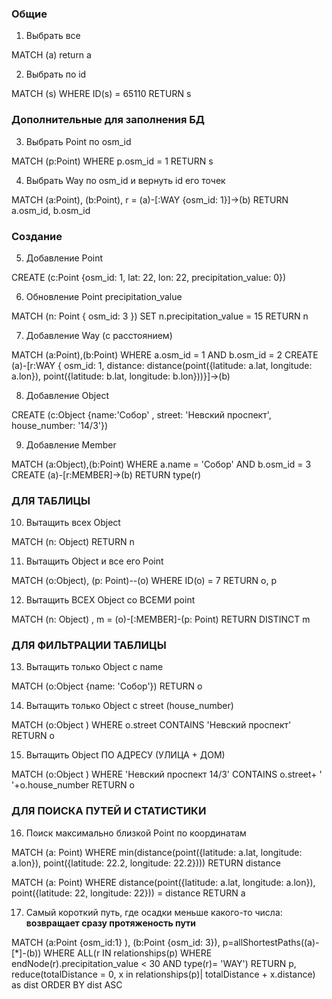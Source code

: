 ### Общие

1. Выбрать все

MATCH (a) return a

2. Выбрать по id

MATCH (s)
WHERE ID(s) = 65110
RETURN s

### Дополнительные для заполнения БД

3. Выбрать Point по osm_id

MATCH (p:Point)
WHERE p.osm_id = 1
RETURN s

4. Выбрать Way по osm_id и вернуть id его точек

MATCH (a:Point), (b:Point), r = (a)-[:WAY {osm_id: 1}]->(b)
RETURN a.osm_id, b.osm_id

### Создание

5. Добавление Point

CREATE (c:Point {osm_id: 1, lat: 22, lon: 22, precipitation_value: 0})

6. Обновление Point precipitation_value

MATCH (n: Point { osm_id: 3 })
SET n.precipitation_value = 15
RETURN n

7. Добавление Way (с расстоянием)

MATCH (a:Point),(b:Point)
WHERE a.osm_id = 1 AND b.osm_id = 2
CREATE (a)-[r:WAY { osm_id: 1, distance: distance(point({latitude: a.lat, longitude: a.lon}), point({latitude: b.lat, longitude: b.lon}))}]->(b)


8. Добавление Object

CREATE (c:Object {name:'Собор' , street: 'Невский проспект', house_number: '14/3'})

9. Добавление Member

MATCH (a:Object),(b:Point)
WHERE a.name = 'Собор' AND b.osm_id = 3
CREATE (a)-[r:MEMBER]->(b)
RETURN type(r)

### ДЛЯ ТАБЛИЦЫ

10. Вытащить всех Object

MATCH (n: Object)
RETURN n

11. Вытащить Object и все его Point

MATCH (o:Object), (p: Point)--(o)
WHERE ID(o) = 7
RETURN o, p

12. Вытащить ВСЕХ Object со ВСЕМИ point

MATCH (n: Object) , m = (o)-[:MEMBER]-(p: Point)
RETURN DISTINCT m

### ДЛЯ ФИЛЬТРАЦИИ ТАБЛИЦЫ

13. Вытащить только Object с name

MATCH (o:Object {name: 'Собор'})
RETURN o

14. Вытащить только Object с street (house_number)

MATCH (o:Object )
WHERE o.street CONTAINS 'Невский проспект'
RETURN o

15. Вытащить Object ПО АДРЕСУ (УЛИЦА + ДОМ)

MATCH (o:Object )
WHERE 'Невский проспект 14/3' CONTAINS o.street+ ' '+o.house_number
RETURN o

### ДЛЯ ПОИСКА ПУТЕЙ И СТАТИСТИКИ

16. Поиск максимально близкой Point по координатам

MATCH (a: Point)
WHERE min(distance(point({latitude: a.lat, longitude: a.lon}), point({latitude: 22.2, longitude: 22.2})))
RETURN distance

MATCH (a: Point)
WHERE distance(point({latitude: a.lat, longitude: a.lon}), point({latitude: 22, longitude: 22})) = distance
RETURN a

17. Самый короткий путь, где осадки меньше какого-то числа: **возвращает сразу протяженость пути**

MATCH (a:Point {osm_id:1} ), (b:Point {osm_id: 3}), p=allShortestPaths((a)-[*]-(b))
WHERE ALL(r IN relationships(p) WHERE endNode(r).precipitation_value < 30 AND type(r)= 'WAY')
RETURN p, reduce(totalDistance = 0, x in relationships(p)| totalDistance + x.distance) as dist
ORDER BY dist ASC 